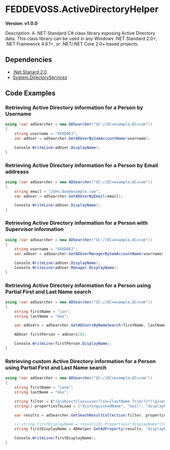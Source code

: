 # FEDDEVOSS.ActiveDirectoryHelper

**Version: v1.0.0**

Description: A .NET Standard C# class library exposing Active Directory data. This class library can be used in any Windows .NET Standard 2.0+, .NET Framework 4.6.1+, or .NET/.NET Core 2.0+ based projects.  

## Dependencies

- [.Net Stanard 2.0](https://learn.microsoft.com/en-us/dotnet/standard/net-standard?WT.mc_id=dotnet-35129-website&tabs=net-standard-2-0 ".NET Standard versions")
- [System.DirectoryServices](https://www.nuget.org/packages/System.DirectoryServices/ "NuGet package System.DirectoryServices")

   
## Code Examples

### Retrieving Active Directory information for a Person by Username

```csharp
using (var adSearcher = new ADSearcher("GC://DC=example,DC=com"))
{
    string username = "XXXDOEJ";
    var adUser = adSearcher.GetADUserBySamAccountName(username);

    Console.WriteLine(adUser.DisplayName);
}
```

### Retrieving Active Directory information for a Person by Email addreass

```csharp
using (var adSearcher = new ADSearcher("GC://DC=example,DC=com"))
{
    string email = "John.Doe@example.com";
    var adUser = adSearcher.GetADUserByEmail(email);

    Console.WriteLine(adUser.DisplayName);
}
```

### Retrieving Active Directory information for a Person with Supervisor information

```csharp
using (var adSearcher = new ADSearcher("GC://DC=example,DC=com"))
{
    string username = "XXXDOEJ";
    var adUser = adSearcher.GetADUserManagerBySamAccountName(username);

    Console.WriteLine(adUser.DisplayName);
    Console.WriteLine(adUser.Manager.DisplayName);
}
```

### Retrieving Active Directory information for a Person using Partial First and Last Name search

```csharp
using (var adSearcher = new ADSearcher("GC://DC=example,DC=com"))
{
    string firstName = "jan";
    string lastName = "doe";

    var adUsers = adSearcher.GetADUsersByNameSearch(firstName, lastName).ToList();

    ADUser firstPerson = adUsers[0];

    Console.WriteLine(firstPerson.DisplayName);
}
```

### Retrieving custom Active Directory information for a Person using Partial First and Last Name search

```csharp
using (var adSearcher = new ADSearcher("GC://DC=example,DC=com"))
{
    string firstName = "jane";
    string lastName = "doe";

    string filter = $"(&(objectClass=user)(sn={lastName.Trim()}*)(givenName={firstName.Trim()}*))";
    string[] propertiesToLoad = ["distinguishedName", "mail", "displayName"];

    var results = adSearcher.GetSeachResultCollection(filter, propertiesToLoad);

    // string firstDisplayName = results[0].Properties["displayName"][0].ToString();
    string firstDisplayName = ADHelper.GetAdProperty(results, "displayName");

    Console.WriteLine(firstDisplayName);
}
```
